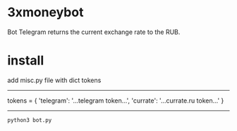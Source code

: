 # 3xmoneybot

Bot Telegram returns the current exchange rate to the RUB.

# install
add misc.py file with dict tokens
***
tokens = {
    'telegram': '...telegram token...',
    'currate': '...currate.ru token...'
}
***

```bash
python3 bot.py
